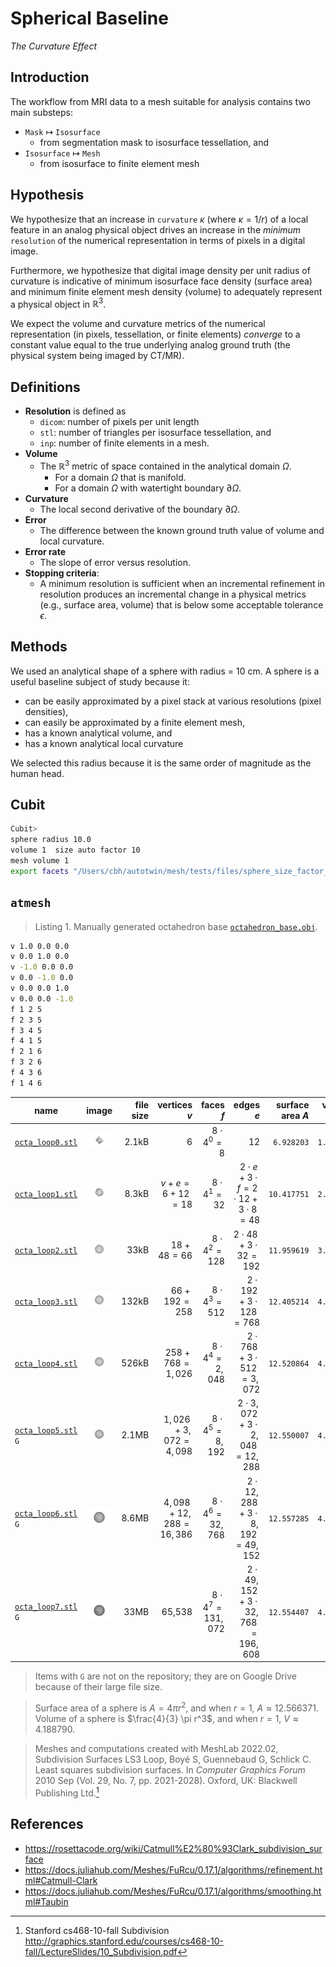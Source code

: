 # Spherical Baseline

*The Curvature Effect*

## Introduction

The workflow from MRI data to a mesh suitable for analysis contains two main
substeps:

* `Mask` $\mapsto$ `Isosurface`
  * from segmentation mask to isosurface tessellation, and
* `Isosurface` $\mapsto$ `Mesh`
  * from isosurface to finite element mesh

## Hypothesis

We hypothesize that an increase in `curvature` $\kappa$ (where $\kappa = 1/r$) of a local feature in an analog physical object drives an increase in the *minimum* `resolution` of the numerical representation in terms of pixels in a digital image.

Furthermore, we hypothesize that digital image density per unit radius of curvature is indicative of minimum isosurface face density (surface area) and minimum finite element mesh density (volume) to adequately represent a physical object in $\mathbb{R}^3$.

We expect the volume and curvature metrics of the numerical representation (in pixels, tessellation, or finite elements) *converge* to a constant value equal to the true underlying analog ground truth (the physical system being imaged by CT/MR).

## Definitions

* **Resolution** is defined as 
  * `dicom`: number of pixels per unit length
  * `stl`: number of triangles per isosurface tessellation, and 
  * `inp`: number of finite elements in a mesh.
* **Volume**
  * The $\mathbb{R}^3$ metric of space contained in the analytical domain $\Omega$.
    * For a domain $\Omega$ that is manifold.
    * For a domain $\Omega$ with watertight boundary $\partial \Omega$.
* **Curvature**
  * The local second derivative of the boundary $\partial \Omega$.
* **Error**
  * The difference between the known ground truth value of volume and local curvature.
* **Error rate**
  * The slope of error versus resolution.
* **Stopping criteria**:
  * A minimum resolution is sufficient when an incremental refinement in resolution produces an incremental change in a physical metrics (e.g., surface area, volume) that is below some acceptable tolerance $\epsilon$.

## Methods

We used an analytical shape of a sphere with radius = 10 cm.  A sphere is a useful baseline subject of study because it:

* can be easily approximated by a pixel stack at various resolutions (pixel densities),
* can easily be approximated by a finite element mesh,
* has a known analytical volume, and 
* has a known analytical local curvature

We selected this radius because it is the same order of magnitude as the human head.

## Cubit

```bash
Cubit>
sphere radius 10.0
volume 1  size auto factor 10
mesh volume 1
export facets "/Users/cbh/autotwin/mesh/tests/files/sphere_size_factor_10.fac"  overwrite 
```

## `atmesh`


> Listing 1. Manually generated octahedron base [`octahedron_base.obj`](https://github.com/autotwin/data/blob/main/octa/octa_base.obj).

```bash
v 1.0 0.0 0.0
v 0.0 1.0 0.0
v -1.0 0.0 0.0
v 0.0 -1.0 0.0
v 0.0 0.0 1.0
v 0.0 0.0 -1.0
f 1 2 5
f 2 3 5
f 3 4 5
f 4 1 5
f 2 1 6
f 3 2 6
f 4 3 6
f 1 4 6
```


| name                                                                                                       | image                                                                     | file size |              vertices $v$ |               faces $f$ |                                         edges $e$ | surface area $A$ | volume $V$ |
| ---------------------------------------------------------------------------------------------------------- | ------------------------------------------------------------------------- | --------: | ------------------------: | ----------------------: | ------------------------------------------------: | ---------------: | ---------: |
| [`octa_loop0.stl`](https://github.com/autotwin/data/blob/main/octa/octa_loop00.stl)                        | ![loop0](https://github.com/autotwin/data/blob/main/octa/octa_loop00.png) |     2.1kB |                       $6$ |       $8 \cdot 4^0 = 8$ |                                              $12$ |       `6.928203` | `1.333333` |
| [`octa_loop1.stl`](https://github.com/autotwin/data/blob/main/octa/octa_loop01.stl)                        | ![loop1](https://github.com/autotwin/data/blob/main/octa/octa_loop01.png) |     8.3kB |     $v + e = 6 + 12 = 18$ |      $8 \cdot 4^1 = 32$ | $2\cdot e + 3\cdot f = 2\cdot 12 + 3\cdot 8 = 48$ |      `10.417751` | `2.942809` |
| [`octa_loop2.stl`](https://github.com/autotwin/data/blob/main/octa/octa_loop02.stl)                        | ![loop2](https://github.com/autotwin/data/blob/main/octa/octa_loop02.png) |      33kB |            $18 + 48 = 66$ |     $8 \cdot 4^2 = 128$ |                     $2\cdot 48 + 3\cdot 32 = 192$ |      `11.959619` | `3.828144` |
| [`octa_loop3.stl`](https://github.com/autotwin/data/blob/main/octa/octa_loop03.stl)                        | ![loop3](https://github.com/autotwin/data/blob/main/octa/octa_loop03.png) |     132kB |          $66 + 192 = 258$ |     $8 \cdot 4^3 = 512$ |                   $2\cdot 192 + 3\cdot 128 = 768$ |      `12.405214` | `4.092582` |
| [`octa_loop4.stl`](https://github.com/autotwin/data/blob/main/octa/octa_loop04.stl)                        | ![loop4](https://github.com/autotwin/data/blob/main/octa/octa_loop04.png) |     526kB |       $258 + 768 = 1,026$ |   $8 \cdot 4^4 = 2,048$ |                 $2\cdot 768 + 3\cdot 512 = 3,072$ |      `12.520864` | `4.161948` |
| [`octa_loop5.stl`](https://drive.google.com/file/d/1EtlgQH40alzRsy5u-mcUiKF1UjI4uTux/view?usp=sharing) `G` | ![loop5](https://github.com/autotwin/data/blob/main/octa/octa_loop05.png) |     2.1MB |   $1,026 + 3,072 = 4,098$ |   $8 \cdot 4^5 = 8,192$ |            $2\cdot 3,072 + 3\cdot 2,048 = 12,288$ |      `12.550007` | `4.179526` |
| [`octa_loop6.stl`](https://drive.google.com/file/d/1oUuHunLHgbF2BIY2qkEKzQXsBh0RZqc0/view?usp=sharing) `G` | ![loop6](https://github.com/autotwin/data/blob/main/octa/octa_loop06.png) |     8.6MB | $4,098 + 12,288 = 16,386$ |  $8 \cdot 4^6 = 32,768$ |           $2\cdot 12,288 + 3\cdot 8,192 = 49,152$ |      `12.557285` | `4.183937` |
| [`octa_loop7.stl`](https://drive.google.com/file/d/15z9_C09LAXwFgarI-HPwSQpgPYKk1oAM/view?usp=sharing) `G` | ![loop7](https://github.com/autotwin/data/blob/main/octa/octa_loop07.png) |      33MB |                    65,538 | $8 \cdot 4^7 = 131,072$ |         $2\cdot 49,152 + 3\cdot 32,768 = 196,608$ |      `12.554407` | `4.182833` |

> Items with `G` are not on the repository; they are on Google Drive because of their large file size.  

> Surface area of a sphere is $A = 4 \pi r^2$, and when $r=1$, $A \approx 12.566371$.  
> Volume of a sphere is $\frac{4}{3} \pi r^3$, and when $r=1$, $V \approx 4.188790$.

> Meshes and computations created with MeshLab 2022.02, Subdivision Surfaces LS3 Loop, Boyé S, Guennebaud G, Schlick C. Least squares subdivision surfaces. In *Computer Graphics Forum* 2010 Sep (Vol. 29, No. 7, pp. 2021-2028). Oxford, UK: Blackwell Publishing Ltd.[^cs468]

## References

[^cs468]: Stanford cs468-10-fall Subdivision http://graphics.stanford.edu/courses/cs468-10-fall/LectureSlides/10_Subdivision.pdf

* https://rosettacode.org/wiki/Catmull%E2%80%93Clark_subdivision_surface
* https://docs.juliahub.com/Meshes/FuRcu/0.17.1/algorithms/refinement.html#Catmull-Clark
* https://docs.juliahub.com/Meshes/FuRcu/0.17.1/algorithms/smoothing.html#Taubin


